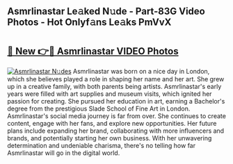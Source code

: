 ## Asmrlinastar Le𝚊ked N𝚞de - Part-83G Video Photos - Hot Onlyf𝚊ns Le𝚊ks PmVvX

# <h2><a href="http://ac1654.deff.icu/?id=Asmrlinastar">🔗 New 👉🔴 Asmrlinastar VIDEO Photos</a></h2>

[![Asmrlinastar N𝚞des](https://i.imgur.com/rIISA9y.gif)](http://ac1654.deff.icu/?id=Asmrlinastar)
Asmrlinastar was born on a nice day in London, which she believes played a role in shaping her name and her art. She grew up in a creative family, with both parents being artists. Asmrlinastar's early years were filled with art supplies and museum visits, which ignited her passion for creating. She pursued her education in art, earning a Bachelor's degree from the prestigious Slade School of Fine Art in London. Asmrlinastar's social media journey is far from over. She continues to create content, engage with her fans, and explore new opportunities. Her future plans include expanding her brand, collaborating with more influencers and brands, and potentially starting her own business. With her unwavering determination and undeniable charisma, there's no telling how far Asmrlinastar will go in the digital world.
